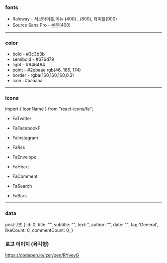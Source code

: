 ### fonts

- Raleway - 서브타이틀,메뉴 (400) , (800), 타이틀(900)
- Source Sans Pro - 본문(400)

---

### color

- bold - #3c3b3b
- semibold - #676d79
- light - #646464
- point - #2ebaae rgb(46, 186, 174)
- border - rgba(160,160,160,0.3)
- icon : #aaaaaa

---

### icons

import { IconName } from "react-icons/fa";

- FaTwitter
- FaFacebookF
- FaInstagram
- FaRss
- FaEnvelope

- FaHeart
- FaComment

- FaSearch
- FaBars

---

### data

post구조
{
id: 0,
title: "",
subtitle: "",
text:'',
author: "",
date: "",
tag:'General',
likeCount: 0,
commentCount: 0,
}

### 로고 이미지 (육각형)

https://codepen.io/izer/pen/RYvevG
